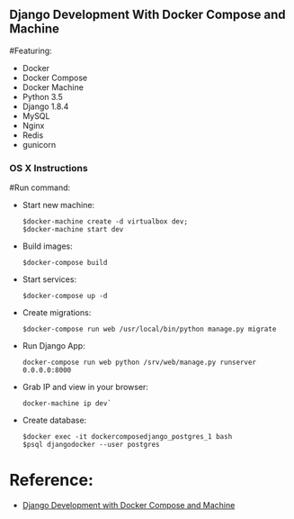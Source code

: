 ## Django Development With Docker Compose and Machine

#Featuring:
- Docker
- Docker Compose
- Docker Machine
- Python 3.5
- Django 1.8.4
- MySQL
- Nginx
- Redis
- gunicorn

### OS X Instructions

#Run command:
+ Start new machine:
	```
	$docker-machine create -d virtualbox dev;
	$docker-machine start dev
	```

+ Build images:
	```
	$docker-compose build
	```

+ Start services:
	```
	$docker-compose up -d
	```

+ Create migrations:
	```
	$docker-compose run web /usr/local/bin/python manage.py migrate
	```

+ Run Django App:
	```
	docker-compose run web python /srv/web/manage.py runserver 0.0.0.0:8000
	```

+ Grab IP and view in your browser:
	```
	docker-machine ip dev`
	```

+ Create database:
	```
	$docker exec -it dockercomposedjango_postgres_1 bash
	$psql djangodocker --user postgres
	```

# Reference:
+ [Django Development with Docker Compose and Machine](https://realpython.com/blog/python/django-development-with-docker-compose-and-machine/)
